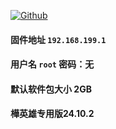 [![Github](https://img.shields.io/badge/Release文件可在国内加速站下载-FC7C0D?logo=github&logoColor=fff&labelColor=000&style=for-the-badge)](https://wkdaily.cpolar.top/archives/1) 
#### 固件地址 `192.168.199.1`
#### 用户名 `root` 密码：无
#### 默认软件包大小 2GB 
#### 樺英雄专用版24.10.2
